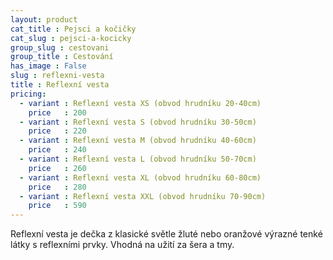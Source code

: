 ```yaml
---
layout: product
cat_title : Pejsci a kočičky
cat_slug : pejsci-a-kocicky
group_slug : cestovani
group_title : Cestování
has_image : False
slug : reflexni-vesta
title : Reflexní vesta
pricing:
  - variant : Reflexní vesta XS (obvod hrudníku 20-40cm)
    price   : 200
  - variant : Reflexní vesta S (obvod hrudníku 30-50cm)
    price   : 220
  - variant : Reflexní vesta M (obvod hrudníku 40-60cm)
    price   : 240
  - variant : Reflexní vesta L (obvod hrudníku 50-70cm)
    price   : 260
  - variant : Reflexní vesta XL (obvod hrudníku 60-80cm)
    price   : 280
  - variant : Reflexní vesta XXL (obvod hrudníku 70-90cm)
    price   : 590
---
```


Reflexní vesta je dečka z klasické světle žluté nebo oranžové výrazné tenké látky s reflexními prvky. Vhodná na užití za šera a tmy.

